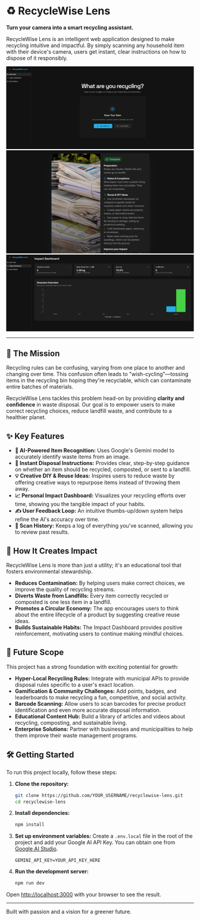 # ♻️ RecycleWise Lens

**Turn your camera into a smart recycling assistant.**

RecycleWise Lens is an intelligent web application designed to make recycling intuitive and impactful. By simply scanning any household item with their device's camera, users get instant, clear instructions on how to dispose of it responsibly.

![RecycleWise Lens Screenshot](.idx/Screenshot.png)
![RecycleWise Lens Screenshot](.idx/results.png)
![RecycleWise Lens Screenshot](.idx/Dashboard.png)

---

## 🚀 The Mission

Recycling rules can be confusing, varying from one place to another and changing over time. This confusion often leads to "wish-cycling"—tossing items in the recycling bin hoping they're recyclable, which can contaminate entire batches of materials.

RecycleWise Lens tackles this problem head-on by providing **clarity and confidence** in waste disposal. Our goal is to empower users to make correct recycling choices, reduce landfill waste, and contribute to a healthier planet.

## ✨ Key Features

*   **🧠 AI-Powered Item Recognition:** Uses Google's Gemini model to accurately identify waste items from an image.
*   **📝 Instant Disposal Instructions:** Provides clear, step-by-step guidance on whether an item should be recycled, composted, or sent to a landfill.
*   **💡 Creative DIY & Reuse Ideas:** Inspires users to reduce waste by offering creative ways to repurpose items instead of throwing them away.
*   **📈 Personal Impact Dashboard:** Visualizes your recycling efforts over time, showing you the tangible impact of your habits.
*   **✍️ User Feedback Loop:** An intuitive thumbs-up/down system helps refine the AI's accuracy over time.
*   **📜 Scan History:** Keeps a log of everything you've scanned, allowing you to review past results.

## 🌱 How It Creates Impact

RecycleWise Lens is more than just a utility; it's an educational tool that fosters environmental stewardship.

*   **Reduces Contamination:** By helping users make correct choices, we improve the quality of recycling streams.
*   **Diverts Waste from Landfills:** Every item correctly recycled or composted is one less item in a landfill.
*   **Promotes a Circular Economy:** The app encourages users to think about the entire lifecycle of a product by suggesting creative reuse ideas.
*   **Builds Sustainable Habits:** The Impact Dashboard provides positive reinforcement, motivating users to continue making mindful choices.

## 🔮 Future Scope

This project has a strong foundation with exciting potential for growth:

*   **Hyper-Local Recycling Rules:** Integrate with municipal APIs to provide disposal rules specific to a user's exact location.
*   **Gamification & Community Challenges:** Add points, badges, and leaderboards to make recycling a fun, competitive, and social activity.
*   **Barcode Scanning:** Allow users to scan barcodes for precise product identification and even more accurate disposal information.
*   **Educational Content Hub:** Build a library of articles and videos about recycling, composting, and sustainable living.
*   **Enterprise Solutions:** Partner with businesses and municipalities to help them improve their waste management programs.

## 🛠️ Getting Started

To run this project locally, follow these steps:

1.  **Clone the repository:**
    ```bash
    git clone https://github.com/YOUR_USERNAME/recyclewise-lens.git
    cd recyclewise-lens
    ```

2.  **Install dependencies:**
    ```bash
    npm install
    ```

3.  **Set up environment variables:**
    Create a `.env.local` file in the root of the project and add your Google AI API Key. You can obtain one from [Google AI Studio](https://aistudio.google.com/app/apikey).
    ```
    GEMINI_API_KEY=YOUR_API_KEY_HERE
    ```

4.  **Run the development server:**
    ```bash
    npm run dev
    ```

Open [http://localhost:3000](http://localhost:3000) with your browser to see the result.

---

Built with passion and a vision for a greener future.
